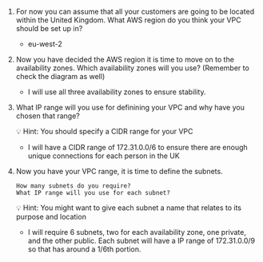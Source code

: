 1.  For now you can assume that all your customers are going to be located within the United Kingdom. What AWS region do you think your VPC should be set up in?

    - eu-west-2

2.  Now you have decided the AWS region it is time to move on to the availability zones. Which availability zones will you use? (Remember to check the diagram as well)

    - I will use all three availability zones to ensure stability.

3.  What IP range will you use for definining your VPC and why have you chosen that range?

    💡 Hint: You should specify a CIDR range for your VPC

    - I will have a CIDR range of 172.31.0.0/6 to ensure there are enough unique connections for each person in the UK

4.  Now you have your VPC range, it is time to define the subnets.

        How many subnets do you require?
        What IP range will you use for each subnet?

    💡 Hint: You might want to give each subnet a name that relates to its purpose and location

    - I will require 6 subnets, two for each availability zone, one private, and the other public. Each subnet will have a IP range of 172.31.0.0/9 so that has around a 1/6th portion.
